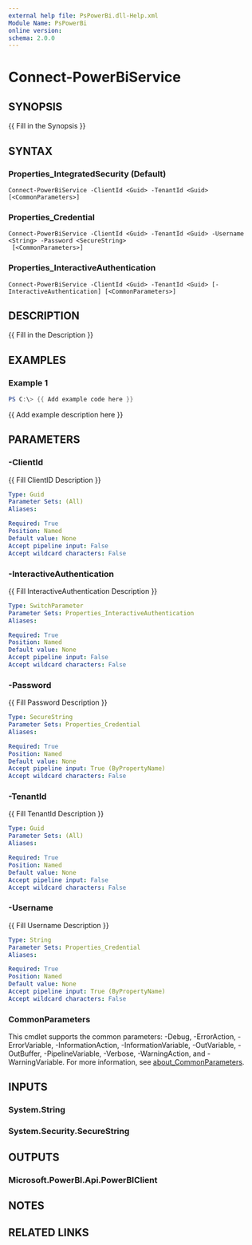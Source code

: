 ```yaml
---
external help file: PsPowerBi.dll-Help.xml
Module Name: PsPowerBi
online version:
schema: 2.0.0
---
```


# Connect-PowerBiService

## SYNOPSIS
{{ Fill in the Synopsis }}

## SYNTAX

### Properties_IntegratedSecurity (Default)
```
Connect-PowerBiService -ClientId <Guid> -TenantId <Guid> [<CommonParameters>]
```

### Properties_Credential
```
Connect-PowerBiService -ClientId <Guid> -TenantId <Guid> -Username <String> -Password <SecureString>
 [<CommonParameters>]
```

### Properties_InteractiveAuthentication
```
Connect-PowerBiService -ClientId <Guid> -TenantId <Guid> [-InteractiveAuthentication] [<CommonParameters>]
```

## DESCRIPTION
{{ Fill in the Description }}

## EXAMPLES

### Example 1
```powershell
PS C:\> {{ Add example code here }}
```

{{ Add example description here }}

## PARAMETERS

### -ClientId
{{ Fill ClientID Description }}

```yaml
Type: Guid
Parameter Sets: (All)
Aliases:

Required: True
Position: Named
Default value: None
Accept pipeline input: False
Accept wildcard characters: False
```

### -InteractiveAuthentication
{{ Fill InteractiveAuthentication Description }}

```yaml
Type: SwitchParameter
Parameter Sets: Properties_InteractiveAuthentication
Aliases:

Required: True
Position: Named
Default value: None
Accept pipeline input: False
Accept wildcard characters: False
```

### -Password
{{ Fill Password Description }}

```yaml
Type: SecureString
Parameter Sets: Properties_Credential
Aliases:

Required: True
Position: Named
Default value: None
Accept pipeline input: True (ByPropertyName)
Accept wildcard characters: False
```

### -TenantId
{{ Fill TenantId Description }}

```yaml
Type: Guid
Parameter Sets: (All)
Aliases:

Required: True
Position: Named
Default value: None
Accept pipeline input: False
Accept wildcard characters: False
```

### -Username
{{ Fill Username Description }}

```yaml
Type: String
Parameter Sets: Properties_Credential
Aliases:

Required: True
Position: Named
Default value: None
Accept pipeline input: True (ByPropertyName)
Accept wildcard characters: False
```

### CommonParameters
This cmdlet supports the common parameters: -Debug, -ErrorAction, -ErrorVariable, -InformationAction, -InformationVariable, -OutVariable, -OutBuffer, -PipelineVariable, -Verbose, -WarningAction, and -WarningVariable. For more information, see [about_CommonParameters](http://go.microsoft.com/fwlink/?LinkID=113216).

## INPUTS

### System.String

### System.Security.SecureString

## OUTPUTS

### Microsoft.PowerBI.Api.PowerBIClient

## NOTES

## RELATED LINKS

